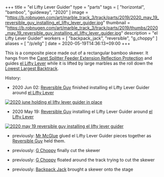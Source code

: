 +++
title = "el Lifty Lever Guider"
type = "parts"
tags = [ "horizontal", "bamboo", "guideway", "2020" ]
image = "https://b.robnugen.com/art/marble_track_3/track/parts/2019/2020_may_19_reversible_guy_installing_el_lifty_lever_guider.jpg"
thumbnail = "https://b.robnugen.com/art/marble_track_3/track/parts/2019/thumbs/2020_may_19_reversible_guy_installing_el_lifty_lever_guider.jpg"
description = "el Lifty Lever Guider"
workers = [
    "backpack_jack",
    "reversible",
    "g_choppy"
]
aliases = [
    "/p/ellg"
]
date = 2020-05-19T14:36:13+09:00
+++

This is a composite piece made out of a rectangular bamboo skewer.  It hangs from the [Caret Splitter Feeder Extension Reflection Protection](/parts/caret-splitter-feeder-extension-reflection-protection/) and guides [el Lifty Lever](/parts/el-lifty-lever/) while it is lifted by large marbles as the roll down the [Lowest Largest Backtrack](/parts/lowest-largest-backtrack/).

History:

* 2020 Jun 02: [Reversible Guy](/workers/reversible/) finished installing el Lifty Lever Guider around [el Lifty Lever](/parts/el-lifty-lever/)

[![2020 june holding el lifty lever guider in place](//b.robnugen.com/art/marble_track_3/construction/2020/thumbs/2020_june_holding_el_lifty_lever_guider_in_place.jpg)](//b.robnugen.com/art/marble_track_3/construction/2020/2020_june_holding_el_lifty_lever_guider_in_place.jpg)

* 2020 May 19: [Reversible Guy](/workers/reversible/) installing el Lifty Lever Guider around [el Lifty Lever](/parts/el-lifty-lever/)

[![2020 may 19 reversible guy installing el lifty lever guider](//b.robnugen.com/art/marble_track_3/track/parts/2019/thumbs/2020_may_19_reversible_guy_installing_el_lifty_lever_guider.jpg)](//b.robnugen.com/art/marble_track_3/track/parts/2019/2020_may_19_reversible_guy_installing_el_lifty_lever_guider.jpg)

* previously: [Mr McGlue](/workers/mr_mcglue/) glued el Lifty Lever Guider pieces together as [Reversible Guy](/workers/reversible/) held them.

* previously: [G Choppy](/workers/g_choppy/) finally cut the skewer

* previously: [G Choppy](/workers/g_choppy/) floated around the track trying to cut the skewer

* previously: [Backpack Jack](/workers/backpack_jack/) brought a skewer onto the stage
